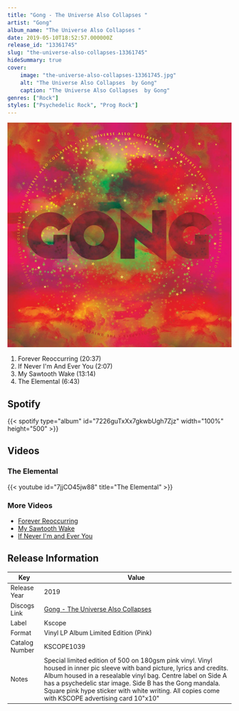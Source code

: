 ```yaml
---
title: "Gong - The Universe Also Collapses "
artist: "Gong"
album_name: "The Universe Also Collapses "
date: 2019-05-10T18:52:57.000000Z
release_id: "13361745"
slug: "the-universe-also-collapses-13361745"
hideSummary: true
cover:
    image: "the-universe-also-collapses-13361745.jpg"
    alt: "The Universe Also Collapses  by Gong"
    caption: "The Universe Also Collapses  by Gong"
genres: ["Rock"]
styles: ["Psychedelic Rock", "Prog Rock"]
---
```


![The Universe Also Collapses  by Gong](the-universe-also-collapses-13361745.jpg)

<!-- section break -->

1. Forever Reoccurring (20:37)
2. If Never I'm And Ever You (2:07)
3. My Sawtooth Wake (13:14)
4. The Elemental (6:43)

<!-- section break -->


## Spotify
{{< spotify type="album" id="7226guTxXx7gkwbUgh7Zjz" width="100%" height="500" >}}



## Videos
### The Elemental
{{< youtube id="7jjCO45jw88" title="The Elemental" >}}<br>

### More Videos

- [Forever Reoccurring](https://www.youtube.com/watch?v=gyjBBUZ5cwE)
- [My Sawtooth Wake](https://www.youtube.com/watch?v=7hbZfHer4Jw)
- [If Never I'm and Ever You](https://www.youtube.com/watch?v=B3jBKRKQSXQ)


## Release Information
|  Key           | Value                                                |
| ---------------| ---------------------------------------------------- |
| Release Year   | 2019                                   |
| Discogs Link   | [Gong - The Universe Also Collapses ](https://www.discogs.com/release/13361745-Gong-The-Universe-Also-Collapses-) |
| Label          | Kscope |
| Format         | Vinyl LP Album Limited Edition (Pink) |
| Catalog Number | KSCOPE1039 |
| Notes | Special limited edition of 500 on 180gsm pink vinyl.  Vinyl housed in inner pic sleeve with band picture, lyrics and credits.  Album housed in a resealable vinyl bag.  Centre label on Side A has a psychedelic star image. Side B has the Gong mandala.   Square pink hype sticker with white writing. All copies come with KSCOPE advertising card 10"x10" |